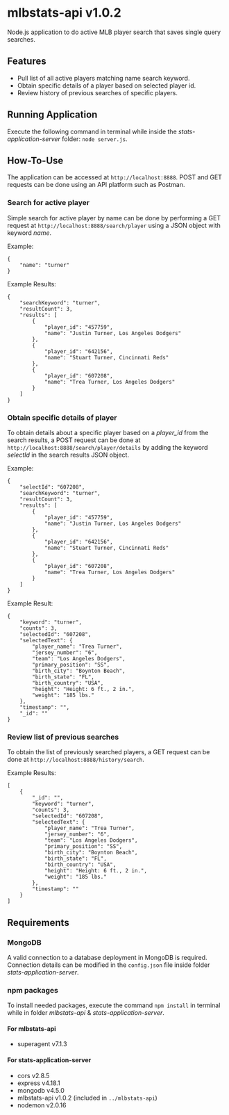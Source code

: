 # mlbstats-api v1.0.2
Node.js application to do active MLB player search that saves single query searches.

## Features
- Pull list of all active players matching name search keyword.
- Obtain specific details of a player based on selected player id.
- Review history of previous searches of specific players.

## Running Application
Execute the following command in terminal while inside the *stats-application-server* folder:
```node server.js```.

## How-To-Use

The application can be accessed at ```http://localhost:8888```. POST and GET requests can be done using an API platform such as Postman.

### Search for active player
Simple search for active player by name can be done by performing a GET request at ```http://localhost:8888/search/player``` using a JSON object with keyword *name*.

Example:
```
{
    "name": "turner"
}
```
Example Results:
```
{
    "searchKeyword": "turner",
    "resultCount": 3,
    "results": [
        {
            "player_id": "457759",
            "name": "Justin Turner, Los Angeles Dodgers"
        },
        {
            "player_id": "642156",
            "name": "Stuart Turner, Cincinnati Reds"
        },
        {
            "player_id": "607208",
            "name": "Trea Turner, Los Angeles Dodgers"
        }
    ]
}
```

### Obtain specific details of player

To obtain details about a specific player based on a *player_id* from the search results, a POST request can be done at ```http://localhost:8888/search/player/details``` by adding the keyword *selectId* in the search results JSON object.

Example:
```
{
    "selectId": "607208",
    "searchKeyword": "turner",
    "resultCount": 3,
    "results": [
        {
            "player_id": "457759",
            "name": "Justin Turner, Los Angeles Dodgers"
        },
        {
            "player_id": "642156",
            "name": "Stuart Turner, Cincinnati Reds"
        },
        {
            "player_id": "607208",
            "name": "Trea Turner, Los Angeles Dodgers"
        }
    ]
}
```

Example Result:
```
{
    "keyword": "turner",
    "counts": 3,
    "selectedId": "607208",
    "selectedText": {
        "player_name": "Trea Turner",
        "jersey_number": "6",
        "team": "Los Angeles Dodgers",
        "primary_position": "SS",
        "birth_city": "Boynton Beach",
        "birth_state": "FL",
        "birth_country": "USA",
        "height": "Height: 6 ft., 2 in.",
        "weight": "185 lbs."
    },
    "timestamp": "",
    "_id": ""
}
```

### Review list of previous searches

To obtain the list of previously searched players, a GET request can be done at ```http://localhost:8888/history/search```. 

Example Results:
```
[
    {
        "_id": "",
        "keyword": "turner",
        "counts": 3,
        "selectedId": "607208",
        "selectedText": {
            "player_name": "Trea Turner",
            "jersey_number": "6",
            "team": "Los Angeles Dodgers",
            "primary_position": "SS",
            "birth_city": "Boynton Beach",
            "birth_state": "FL",
            "birth_country": "USA",
            "height": "Height: 6 ft., 2 in.",
            "weight": "185 lbs."
        },
        "timestamp": ""
    }
]
```

## Requirements

### MongoDB

A valid connection to a database deployment in MongoDB is required. Connection details can be modified in the ```config.json``` file inside folder *stats-application-server*.

### npm packages

To install needed packages, execute the command ```npm install``` in terminal while in folder *mlbstats-api* & *stats-application-server*. 

#### For mlbstats-api

- superagent v7.1.3

#### For stats-application-server

- cors v2.8.5
- express v4.18.1
- mongodb v4.5.0
- mlbstats-api v1.0.2 (included in ```../mlbstats-api```)
- nodemon v2.0.16

